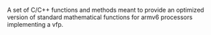 A set of C/C++ functions and methods meant to provide an optimized version of standard mathematical functions for armv6 processors implementing a vfp.